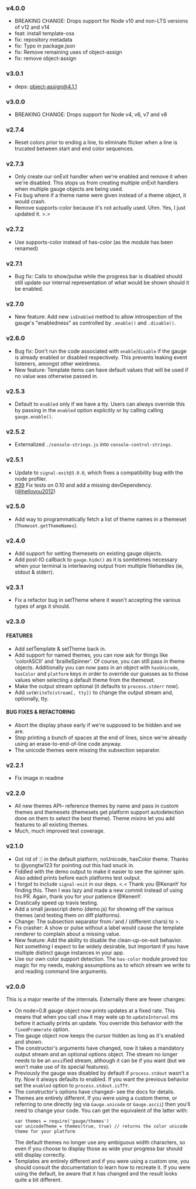 ### v4.0.0

* BREAKING CHANGE: Drops support for Node v10 and non-LTS versions of v12 and v14
* feat: install template-oss
* fix: repository metadata
* fix: Typo in package.json
* fix: Remove remaining uses of object-assign
* fix: remove object-assign

### v3.0.1

* deps: object-assign@4.1.1

### v3.0.0
* BREAKING CHANGE: Drops support for Node v4, v6, v7 and v8

### v2.7.4

* Reset colors prior to ending a line, to eliminate flicker when a line
  is trucated between start and end color sequences.

### v2.7.3

* Only create our onExit handler when we're enabled and remove it when we're
  disabled.  This stops us from creating multiple onExit handlers when
  multiple gauge objects are being used.
* Fix bug where if a theme name were given instead of a theme object, it
  would crash.
* Remove supports-color because it's not actually used.  Uhm.  Yes, I just
  updated it.  >.>

### v2.7.2

* Use supports-color instead of has-color (as the module has been renamed)

### v2.7.1

* Bug fix: Calls to show/pulse while the progress bar is disabled should still
  update our internal representation of what would be shown should it be enabled.

### v2.7.0

* New feature: Add new `isEnabled` method to allow introspection of the gauge's
  "enabledness" as controlled by `.enable()` and `.disable()`.

### v2.6.0

* Bug fix: Don't run the code associated with `enable`/`disable` if the gauge
  is already enabled or disabled respectively.  This prevents leaking event
  listeners, amongst other weirdness.
* New feature: Template items can have default values that will be used if no
  value was otherwise passed in.

### v2.5.3

* Default to `enabled` only if we have a tty.  Users can always override
  this by passing in the `enabled` option explicitly or by calling calling
  `gauge.enable()`.

### v2.5.2

* Externalized `./console-strings.js` into `console-control-strings`.

### v2.5.1

* Update to `signal-exit@3.0.0`, which fixes a compatibility bug with the
  node profiler.
* [#39](https://github.com/iarna/gauge/pull/39) Fix tests on 0.10 and add
  a missing devDependency. ([@helloyou2012](https://github.com/helloyou2012))

### v2.5.0

* Add way to programmatically fetch a list of theme names in a themeset
  (`Themeset.getThemeNames`).

### v2.4.0

* Add support for setting themesets on existing gauge objects.
* Add post-IO callback to `gauge.hide()` as it is somtetimes necessary when
  your terminal is interleaving output from multiple filehandles (ie, stdout
  & stderr).

### v2.3.1

* Fix a refactor bug in setTheme where it wasn't accepting the various types
  of args it should.

### v2.3.0

#### FEATURES

* Add setTemplate & setTheme back in.
* Add support for named themes, you can now ask for things like 'colorASCII'
  and 'brailleSpinner'.  Of course, you can still pass in theme objects.
  Additionally you can now pass in an object with `hasUnicode`, `hasColor` and
  `platform` keys in order to override our guesses as to those values when
  selecting a default theme from the themeset.
* Make the output stream optional (it defaults to `process.stderr` now).
* Add `setWriteTo(stream[, tty])` to change the output stream and,
  optionally, tty.

#### BUG FIXES & REFACTORING

* Abort the display phase early if we're supposed to be hidden and we are.
* Stop printing a bunch of spaces at the end of lines, since we're already
  using an erase-to-end-of-line code anyway.
* The unicode themes were missing the subsection separator.

### v2.2.1

* Fix image in readme

### v2.2.0

* All new themes API– reference themes by name and pass in custom themes and
  themesets (themesets get platform support autodetection done on them to
  select the best theme).  Theme mixins let you add features to all existing
  themes.
* Much, much improved test coverage.

### v2.1.0

* Got rid of ░ in the default platform, noUnicode, hasColor theme.  Thanks
  to @yongtw123 for pointing out this had snuck in.
* Fiddled with the demo output to make it easier to see the spinner spin. Also
  added prints before each platforms test output.
* I forgot to include `signal-exit` in our deps.  <.< Thank you @KenanY for
  finding this. Then I was lazy and made a new commit instead of using his
  PR. Again, thank you for your patience @KenenY.
* Drastically speed up travis testing.
* Add a small javascript demo (demo.js) for showing off the various themes
  (and testing them on diff platforms).
* Change: The subsection separator from ⁄ and / (different chars) to >.
* Fix crasher: A show or pulse without a label would cause the template renderer
  to complain about a missing value.
* New feature: Add the ability to disable the clean-up-on-exit behavior.
  Not something I expect to be widely desirable, but important if you have
  multiple distinct gauge instances in your app.
* Use our own color support detection.
  The `has-color` module proved too magic for my needs, making assumptions
  as to which stream we write to and reading command line arguments.

### v2.0.0

This is a major rewrite of the internals.  Externally there are fewer
changes:

* On node>0.8 gauge object now prints updates at a fixed rate.  This means
  that when you call `show` it may wate up to `updateInterval` ms before it
  actually prints an update.  You override this behavior with the
  `fixedFramerate` option.
* The gauge object now keeps the cursor hidden as long as it's enabled and
  shown.
* The constructor's arguments have changed, now it takes a mandatory output
  stream and an optional options object.  The stream no longer needs to be
  an `ansi`ified stream, although it can be if you want (but we won't make
  use of its special features).
* Previously the gauge was disabled by default if `process.stdout` wasn't a
  tty.  Now it always defaults to enabled.  If you want the previous
  behavior set the `enabled` option to `process.stdout.isTTY`.
* The constructor's options have changed– see the docs for details.
* Themes are entirely different.  If you were using a custom theme, or
  referring to one directly (eg via `Gauge.unicode` or `Gauge.ascii`) then
  you'll need to change your code.  You can get the equivalent of the latter
  with:
  ```
  var themes = require('gauge/themes')
  var unicodeTheme = themes(true, true) // returns the color unicode theme for your platform
  ```
  The default themes no longer use any ambiguous width characters, so even
  if you choose to display those as wide your progress bar should still
  display correctly.
* Templates are entirely different and if you were using a custom one, you
  should consult the documentation to learn how to recreate it.  If you were
  using the default, be aware that it has changed and the result looks quite
  a bit different.
